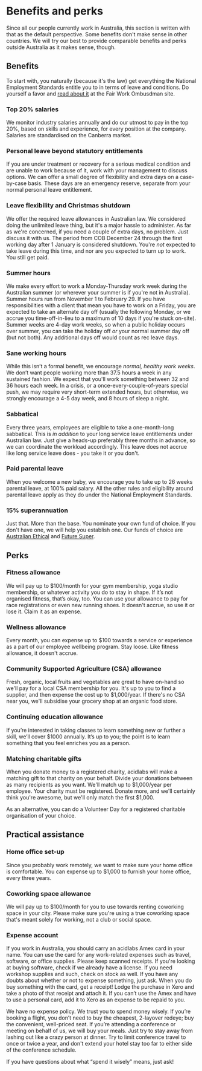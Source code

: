 # Benefits and perks

Since all our people currently work in Australia, this section is written with that as the default perspective. Some benefits don't make sense in other countries. We will try our best to provide comparable benefits and perks outside Australia as it makes sense, though.

## Benefits

To start with, you naturally (because it's the law) get everything the National Employment Standards entitle you to in terms of leave and conditions. Do yourself a favor and [read about it](https://www.fairwork.gov.au/) at the Fair Work Ombusdman site.

### Top 20% salaries
We monitor industry salaries annually and do our utmost to pay in the top 20%, based on skills and experience, for every position at the company. Salaries are standardised on the Canberra market.

### Personal leave beyond statutory entitlements
If you are under treatment or recovery for a serious medical condition and are unable to work because of it, work with your management to discuss options. We can offer a small degree of flexibility and extra days on a case-by-case basis. These days are an emergency reserve, separate from your normal personal leave entitlement.

### Leave flexibility and Christmas shutdown
We offer the required leave allowances in Australian law. We considered doing the unlimited leave thing, but it's a major hassle to administer. As far as we're concerned, if you need a couple of extra days, no problem. Just discuss it with us. The period from COB December 24 through the first working day after 1 January is considered shutdown. You're _not_ expected to take leave during this time, and nor are you expected to turn up to work. You still get paid.

### Summer hours
We make every effort to work a Monday-Thursday work week during the Australian summer (or wherever your summer is if you're not in Australia). Summer hours run from November 1 to February 29. If you have responsibilities with a client that mean you have to work on a Friday, you are expected to take an alternate day off (usually the following Monday, or we accrue you time-off-in-lieu to a maximum of 10 days if you're stuck on-site). Summer weeks are 4-day work weeks, so when a public holiday occurs over summer, you can take the holiday off _or_ your normal summer day off (but not both). Any additional days off would count as rec leave days.

### Sane working hours
While this isn’t a formal benefit, we encourage _normal, healthy work weeks_. We don’t want people working more than 37.5 hours a week in any sustained fashion. We expect that you'll work something between 32 and 36 hours each week. In a crisis, or a once-every-couple-of-years special push, we may require very short-term extended hours, but otherwise, we strongly encourage a 4-5 day week, and 8 hours of sleep a night.

### Sabbatical
Every three years, employees are eligible to take a one-month-long sabbatical. This is _in addition_ to your long service leave entitlements under Australian law. Just give a heads-up preferably three months in advance, so we can coordinate the workload accordingly. This leave does not accrue like long service leave does - you take it or you don't.

### Paid parental leave
When you welcome a new baby, we encourage you to take up to 26 weeks parental leave, at 100% paid salary. All the other rules and eligibility around parental leave apply as they do under the National Employment Standards.

### 15% superannuation
Just that. More than the base. You nominate your own fund of choice. If you don't have one, we will help you establish one. Our funds of choice are [Australian Ethical](https://www.australianethical.com.au/) and [Future Super](https://www.futuresuper.com.au/).

## Perks

### Fitness allowance
We will pay up to $100/month for your gym membership, yoga studio membership, or whatever activity you do to stay in shape. If it’s not organised fitness, that’s okay, too. You can use your allowance to pay for race registrations or even new running shoes. It doesn't accrue, so use it or lose it. Claim it as an expense.

### Wellness allowance
Every month, you can expense up to $100 towards a service or experience as a part of our employee wellbeing program. Stay loose. Like fitness allowance, it doesn't accrue.

### Community Supported Agriculture (CSA) allowance
Fresh, organic, local fruits and vegetables are great to have on-hand so we'll pay for a local CSA membership for you. It's up to you to find a supplier, and then expense the cost up to $1,000/year. If there's no CSA near you, we'll subsidise your grocery shop at an organic food store.

### Continuing education allowance
If you’re interested in taking classes to learn something new or further a skill, we’ll cover $1000 annually. It’s up to you; the point is to learn something that you feel enriches you as a person.

### Matching charitable gifts
When you donate money to a registered charity, acidlabs will make a matching gift to that charity on your behalf. Divide your donations between as many recipients as you want. We'll match up to $1,000/year per employee. Your charity must be registered. Donate more, and we'll certainly think you're awesome, but we'll only match the first $1,000.

As an alternative, you can do a Volunteer Day for a registered charitable organisation of your choice.

## Practical assistance

### Home office set-up
Since you probably work remotely, we want to make sure your home office is comfortable. You can expense up to $1,000 to furnish your home office, every three years.

### Coworking space allowance
We will pay up to $100/month for you to use towards renting coworking space in your city. Please make sure you're using a true coworking space that's meant solely for working, not a club or social space.

### Expense account
If you work in Australia, you should carry an acidlabs Amex card in your name. You can use the card for any work-related expenses such as travel, software, or office supplies. Please keep scanned receipts. If you're looking at buying software, check if we already have a license. If you need workshop supplies and such, check on stock as well. If you have any doubts about whether or not to expense something, just ask. When you do buy something with the card, get a receipt! Lodge the purchase in Xero and take a photo of that receipt and attach it. If you can’t use the Amex and have to use a personal card, add it to Xero as an expense to be repaid to you.

We have no expense policy. We trust you to spend money wisely. If you’re booking a flight, you don’t need to buy the cheapest, 2-layover redeye; buy the convenient, well-priced seat. If you’re attending a conference or meeting on behalf of us, we will buy your meals. Just try to stay away from lashing out like a crazy person at dinner. Try to limit conference travel to once or twice a year, and don't extend your hotel stay too far to either side of the conference schedule. 

If you have questions about what “spend it wisely” means, just ask!
